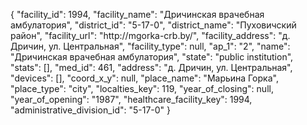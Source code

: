 {
    "facility_id": 1994,
    "facility_name": "Дричинская врачебная амбулатория",
    "district_id": "5-17-0",
    "district_name": "Пуховичский район",
    "facility_url": "http:\/\/mgorka-crb.by\/",
    "facility_address": "д. Дричин, ул. Центральная",
    "facility_type": null,
    "ap_1": "2",
    "name": "Дричинская врачебная амбулатория",
    "state": "public institution",
    "stats": [],
    "med_id": 461,
    "address": "д. Дричин, ул. Центральная",
    "devices": [],
    "coord_x_y": null,
    "place_name": "Марьина Горка",
    "place_type": "city",
    "localties_key": 119,
    "year_of_closing": null,
    "year_of_opening": "1987",
    "healthcare_facility_key": 1994,
    "administrative_division_id": "5-17-0"
}